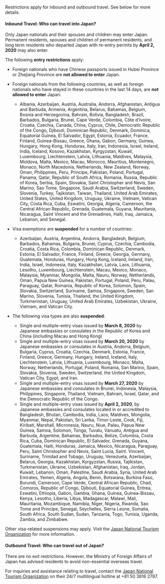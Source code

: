 Restrictions apply for inbound and outbound travel. See below for more details.

#### Inbound Travel: Who can travel into Japan?

Only Japan nationals and their spouses and children may enter Japan. Permanent residents, spouses and children of permanent residents, and long term residents who departed Japan with re-entry permits by **April 2, 2020** may also enter.

The following **entry restrictions** apply:

- Foreign nationals who have Chinese passports issued in Hubei Province or Zhejiang Province are **not allowed to enter** Japan.
- Foreign nationals from the following countries, as well as foreign nationals who have stayed in these countries in the last 14 days, are **not allowed to enter** Japan:
  - Albania, Azerbaijan, Austria, Australia, Andorra, Afghanistan, Antigua and Barbuda, Armenia, Argentina, Belarus, Bahamas, Belgium, Bosnia and Herzegovina, Bahrain, Bolivia, Bangladesh, Brazil, Barbados, Bulgaria, Brunei, Cape Verde, Colombia, Côte d'Ivoire, Croatia, Czechia, Canada, China, Cyprus, Chile, Democratic Republic of the Congo, Djibouti, Dominican Republic, Denmark, Dominica, Equatorial Guinea, El Salvador, Egypt, Estonia, Ecuador, France, Finland, Guinea-Bissau, Greece, Ghana, Gabon, Germany, Guinea, Hungary, Hong Kong, Honduras, Italy, Iran, Indonesia, Israel, Ireland, India, Iceland, Kosovo, Kazakhstan, Kyrgyzstan, Kuwait, Luxembourg, Liechtenstein, Latvia, Lithuania, Maldives, Malaysia, Moldova, Malta, Mexico, Macau, Morocco, Mauritius, Montenegro, Monaco, North Macedonia, Netherlands, New Zealand, Norway, Oman, Philippines, Peru, Principe, Pakistan, Poland, Portugal, Panama, Qatar, Republic of South Africa, Romania, Russia, Republic of Korea, Serbia, Spain, Slovakia, Saint Christopher and Nevis, San Marino, Sao Tome, Singapore, Saudi Arabia, Switzerland, Sweden, Slovenia, Turkey, Tajikistan, Taiwan, Thailand, United Arab Emirates, United States, United Kingdom, Uruguay, Ukraine, Vietnam, Vatican City, Costa Rica, Cuba, Eswatini, Georgia, Algeria, Cameroon, the Central African Republic, Grenada, Guatemala, Guyana, Mauritania, Nicaragua, Saint Vincent and the Grenadines, Haiti, Iraq, Jamaica, Lebanon, and Senegal.

- Visa exemptions are **suspended** for a number of countries:
  - Azerbaijan, Austria, Argentina, Andorra, Bangladesh, Belgium, Barbados, Bahamas, Bulgaria, Brunei, Cyprus, Czechia, Cambodia, Croatia, Costa Rica, Colombia, Dominican Republic, Denmark, Estonia, El Salvador, France, Finland, Greece, Georgia, Germany, Guatemala, Honduras, Hungary, Hong Kong, Iceland, Ireland, Iran, India, Israel, Indonesia, Italy, Kazakhstan, Latvia, Laos, Lithuania, Lesotho, Luxembourg, Liechtenstein, Macau, Mexico, Monaco, Malaysia, Myanmar, Mongolia, Malta, Nauru, Norway, Netherlands, Oman, Papua New Guinea, Pakistan, Portugal, Poland, Peru, Palau, Paraguay, Qatar, Romania, Republic of Korea, Solomon, Spain, Slovakia, Switzerland, Suriname, Samoa, Singapore, Sweden, San Marino, Slovenia, Tunisia, Thailand, the United Kingdom, Turkmenistan, Uruguay, United Arab Emirates, Uzbekistan, Ukraine, Vietnam, and Vatican City.

- The following visa types are also **suspended**:
  - Single and multiple-entry visas issued by **March 8, 2020** by Japanese embassies or consulates in the Republic of Korea and China (including Macau and Hong Kong)
  - Single and multiple-entry visas issued by **March 20, 2020** by Japanese embassies or consulates in Austria, Andorra, Belgium, Bulgaria, Cyprus, Croatia, Czechia, Denmark, Estonia, France, Finland, Greece, Germany, Hungary, Ireland, Iceland, Italy, Liechtenstein, Latvia, Lithuania, Luxembourg, Monaco, Malta, Norway, Netherlands, Portugal, Poland, Romania, San Marino, Spain, Slovakia, Slovenia, Sweden, Switzerland, the United Kingdom, Vatican City, Egypt, and Iran.
  - Single and multiple-entry visas issued by **March 27, 2020** by Japanese embassies and consulates in Brunei, Indonesia, Malaysia, Philippines, Singapore, Thailand, Vietnam,  Bahrain, Israel, Qatar, and the Democratic Republic of the Congo.
  - Single and multiple-entry visas issued by **April 2, 2020**, by Japanese embassies and consulates located in or accredited to Bangladesh, Bhutan, Cambodia, India, Laos, Maldives, Mongolia, Myanmar, Nepal, Pakistan, Sri Lanka, Timor-Leste, Cook, Fiji, Kiribati, Marshall, Micronesia, Nauru, Niue, Palau, Papua New Guinea, Samoa, Solomon, Tonga, Tuvalu, Vanuatu, Antigua and Barbuda, Argentine, Bahamas, Barbados, Belize, Colombia, Costa Rica, Cuba, Dominican Republic, El Salvador, Grenada, Guyana, Guatemala, Haiti, Honduras, Jamaica, Mexico, Nicaragua, Paraguay, Peru, Saint Christopher and Nevis, Saint Lucia, Saint. Vincent, Suriname, Trinidad and Tobago, Uruguay, Venezuela, Azerbaijan, Belarus, Georgia, Kazakhstan, Kyrgyzstan, Russia, Tajikistan, Turkmenistan, Ukraine, Uzbekistan, Afghanistan, Iraq, Jordan, Kuwait, Lebanon, Oman, Palestine, Saudi Arabia, Syria, United Arab Emirates, Yemen, Algeria, Angola, Benin, Botswana, Burkina Faso, Burundi, Cameroon, Cape Verde, Central African Republic, Chad, Comoros, Republic of Congo, Djibouti, Equatorial Guinea, Eritrea, Eswatini, Ethiopia, Gabon, Gambia, Ghana, Guinea, Guinea-Bissau, Kenya, Lesotho, Liberia, Libya, Madagascar, Malawi, Mali, Mauritania, Mozambique, Namibia, Niger, Nigeria, Rwanda, Sao Tome and Principe, Senegal, Seychelles, Sierra Leone, Somalia, South Africa, South Sudan, Sudan, Tanzania, Togo, Tunisia, Uganda, Zambia, and Zimbabwe.

Other visa-related suspensions may apply. Visit the [Japan National Tourism Organization](https://www.japan.travel/en/coronavirus/) for more information.

#### Outbound Travel: Who can travel out of Japan?

There are no exit restrictions. However, the Ministry of Foreign Affairs of Japan has advised residents to avoid non-essential overseas travel.

For inquiries and assistance relating to travel, contact the [Japan National Tourism Organization](https://www.japan.travel/en/coronavirus/) on their 24/7 multilingual hotline at +81 50 3816 2787.
